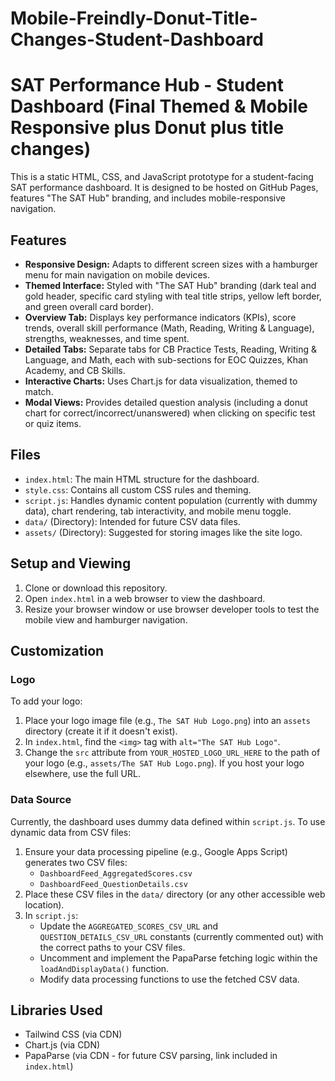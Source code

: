 # Mobile-Freindly-Donut-Title-Changes-Student-Dashboard
# SAT Performance Hub - Student Dashboard (Final Themed & Mobile Responsive plus Donut plus title changes)

This is a static HTML, CSS, and JavaScript prototype for a student-facing SAT performance dashboard. It is designed to be hosted on GitHub Pages, features "The SAT Hub" branding, and includes mobile-responsive navigation.

## Features

* **Responsive Design:** Adapts to different screen sizes with a hamburger menu for main navigation on mobile devices.
* **Themed Interface:** Styled with "The SAT Hub" branding (dark teal and gold header, specific card styling with teal title strips, yellow left border, and green overall card border).
* **Overview Tab:** Displays key performance indicators (KPIs), score trends, overall skill performance (Math, Reading, Writing & Language), strengths, weaknesses, and time spent.
* **Detailed Tabs:** Separate tabs for CB Practice Tests, Reading, Writing & Language, and Math, each with sub-sections for EOC Quizzes, Khan Academy, and CB Skills.
* **Interactive Charts:** Uses Chart.js for data visualization, themed to match.
* **Modal Views:** Provides detailed question analysis (including a donut chart for correct/incorrect/unanswered) when clicking on specific test or quiz items.

## Files

* `index.html`: The main HTML structure for the dashboard.
* `style.css`: Contains all custom CSS rules and theming.
* `script.js`: Handles dynamic content population (currently with dummy data), chart rendering, tab interactivity, and mobile menu toggle.
* `data/` (Directory): Intended for future CSV data files.
* `assets/` (Directory): Suggested for storing images like the site logo.

## Setup and Viewing

1.  Clone or download this repository.
2.  Open `index.html` in a web browser to view the dashboard.
3.  Resize your browser window or use browser developer tools to test the mobile view and hamburger navigation.

## Customization

### Logo
To add your logo:
1.  Place your logo image file (e.g., `The SAT Hub Logo.png`) into an `assets` directory (create it if it doesn't exist).
2.  In `index.html`, find the `<img>` tag with `alt="The SAT Hub Logo"`.
3.  Change the `src` attribute from `YOUR_HOSTED_LOGO_URL_HERE` to the path of your logo (e.g., `assets/The SAT Hub Logo.png`). If you host your logo elsewhere, use the full URL.

### Data Source
Currently, the dashboard uses dummy data defined within `script.js`. To use dynamic data from CSV files:
1.  Ensure your data processing pipeline (e.g., Google Apps Script) generates two CSV files:
    * `DashboardFeed_AggregatedScores.csv`
    * `DashboardFeed_QuestionDetails.csv`
2.  Place these CSV files in the `data/` directory (or any other accessible web location).
3.  In `script.js`:
    * Update the `AGGREGATED_SCORES_CSV_URL` and `QUESTION_DETAILS_CSV_URL` constants (currently commented out) with the correct paths to your CSV files.
    * Uncomment and implement the PapaParse fetching logic within the `loadAndDisplayData()` function.
    * Modify data processing functions to use the fetched CSV data.

## Libraries Used
* Tailwind CSS (via CDN)
* Chart.js (via CDN)
* PapaParse (via CDN - for future CSV parsing, link included in `index.html`)
